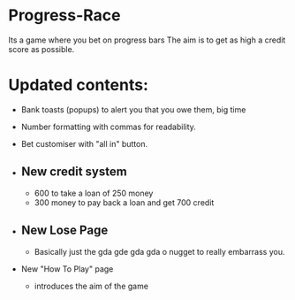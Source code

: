 # Progress-Race
Its a game where you bet on progress bars
The aim is to get as high a credit score as possible.
# Updated contents:

 - Bank toasts (popups) to alert you that you owe them, big time
 - Number formatting with commas  for readability.
  - Bet customiser with "all in" button. 

  
 - New credit system 
	 - 
	  - 600 to take a loan of 250 money
	  - 300 money to pay back a loan and get 700 credit
  - New Lose Page
	  - 
	  - Basically just the gda gde gda gda o nugget to really embarrass you.
- New "How To Play" page
 	- introduces the aim of the game
  

